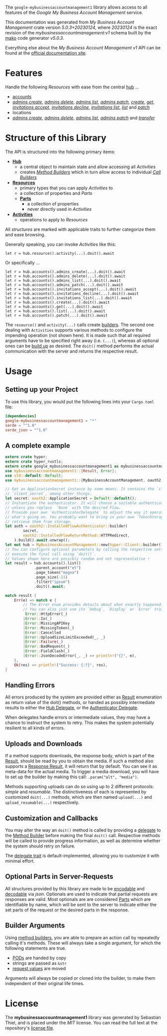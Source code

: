 <!---
DO NOT EDIT !
This file was generated automatically from 'src/generator/templates/api/README.md.mako'
DO NOT EDIT !
-->
The `google-mybusinessaccountmanagement1` library allows access to all features of the *Google My Business Account Management* service.

This documentation was generated from *My Business Account Management* crate version *5.0.3+20230124*, where *20230124* is the exact revision of the *mybusinessaccountmanagement:v1* schema built by the [mako](http://www.makotemplates.org/) code generator *v5.0.3*.

Everything else about the *My Business Account Management* *v1* API can be found at the
[official documentation site](https://developers.google.com/my-business/).
# Features

Handle the following *Resources* with ease from the central [hub](https://docs.rs/google-mybusinessaccountmanagement1/5.0.3+20230124/google_mybusinessaccountmanagement1/MyBusinessAccountManagement) ... 

* [accounts](https://docs.rs/google-mybusinessaccountmanagement1/5.0.3+20230124/google_mybusinessaccountmanagement1/api::Account)
 * [*admins create*](https://docs.rs/google-mybusinessaccountmanagement1/5.0.3+20230124/google_mybusinessaccountmanagement1/api::AccountAdminCreateCall), [*admins delete*](https://docs.rs/google-mybusinessaccountmanagement1/5.0.3+20230124/google_mybusinessaccountmanagement1/api::AccountAdminDeleteCall), [*admins list*](https://docs.rs/google-mybusinessaccountmanagement1/5.0.3+20230124/google_mybusinessaccountmanagement1/api::AccountAdminListCall), [*admins patch*](https://docs.rs/google-mybusinessaccountmanagement1/5.0.3+20230124/google_mybusinessaccountmanagement1/api::AccountAdminPatchCall), [*create*](https://docs.rs/google-mybusinessaccountmanagement1/5.0.3+20230124/google_mybusinessaccountmanagement1/api::AccountCreateCall), [*get*](https://docs.rs/google-mybusinessaccountmanagement1/5.0.3+20230124/google_mybusinessaccountmanagement1/api::AccountGetCall), [*invitations accept*](https://docs.rs/google-mybusinessaccountmanagement1/5.0.3+20230124/google_mybusinessaccountmanagement1/api::AccountInvitationAcceptCall), [*invitations decline*](https://docs.rs/google-mybusinessaccountmanagement1/5.0.3+20230124/google_mybusinessaccountmanagement1/api::AccountInvitationDeclineCall), [*invitations list*](https://docs.rs/google-mybusinessaccountmanagement1/5.0.3+20230124/google_mybusinessaccountmanagement1/api::AccountInvitationListCall), [*list*](https://docs.rs/google-mybusinessaccountmanagement1/5.0.3+20230124/google_mybusinessaccountmanagement1/api::AccountListCall) and [*patch*](https://docs.rs/google-mybusinessaccountmanagement1/5.0.3+20230124/google_mybusinessaccountmanagement1/api::AccountPatchCall)
* locations
 * [*admins create*](https://docs.rs/google-mybusinessaccountmanagement1/5.0.3+20230124/google_mybusinessaccountmanagement1/api::LocationAdminCreateCall), [*admins delete*](https://docs.rs/google-mybusinessaccountmanagement1/5.0.3+20230124/google_mybusinessaccountmanagement1/api::LocationAdminDeleteCall), [*admins list*](https://docs.rs/google-mybusinessaccountmanagement1/5.0.3+20230124/google_mybusinessaccountmanagement1/api::LocationAdminListCall), [*admins patch*](https://docs.rs/google-mybusinessaccountmanagement1/5.0.3+20230124/google_mybusinessaccountmanagement1/api::LocationAdminPatchCall) and [*transfer*](https://docs.rs/google-mybusinessaccountmanagement1/5.0.3+20230124/google_mybusinessaccountmanagement1/api::LocationTransferCall)




# Structure of this Library

The API is structured into the following primary items:

* **[Hub](https://docs.rs/google-mybusinessaccountmanagement1/5.0.3+20230124/google_mybusinessaccountmanagement1/MyBusinessAccountManagement)**
    * a central object to maintain state and allow accessing all *Activities*
    * creates [*Method Builders*](https://docs.rs/google-mybusinessaccountmanagement1/5.0.3+20230124/google_mybusinessaccountmanagement1/client::MethodsBuilder) which in turn
      allow access to individual [*Call Builders*](https://docs.rs/google-mybusinessaccountmanagement1/5.0.3+20230124/google_mybusinessaccountmanagement1/client::CallBuilder)
* **[Resources](https://docs.rs/google-mybusinessaccountmanagement1/5.0.3+20230124/google_mybusinessaccountmanagement1/client::Resource)**
    * primary types that you can apply *Activities* to
    * a collection of properties and *Parts*
    * **[Parts](https://docs.rs/google-mybusinessaccountmanagement1/5.0.3+20230124/google_mybusinessaccountmanagement1/client::Part)**
        * a collection of properties
        * never directly used in *Activities*
* **[Activities](https://docs.rs/google-mybusinessaccountmanagement1/5.0.3+20230124/google_mybusinessaccountmanagement1/client::CallBuilder)**
    * operations to apply to *Resources*

All *structures* are marked with applicable traits to further categorize them and ease browsing.

Generally speaking, you can invoke *Activities* like this:

```Rust,ignore
let r = hub.resource().activity(...).doit().await
```

Or specifically ...

```ignore
let r = hub.accounts().admins_create(...).doit().await
let r = hub.accounts().admins_delete(...).doit().await
let r = hub.accounts().admins_list(...).doit().await
let r = hub.accounts().admins_patch(...).doit().await
let r = hub.accounts().invitations_accept(...).doit().await
let r = hub.accounts().invitations_decline(...).doit().await
let r = hub.accounts().invitations_list(...).doit().await
let r = hub.accounts().create(...).doit().await
let r = hub.accounts().get(...).doit().await
let r = hub.accounts().list(...).doit().await
let r = hub.accounts().patch(...).doit().await
```

The `resource()` and `activity(...)` calls create [builders][builder-pattern]. The second one dealing with `Activities` 
supports various methods to configure the impending operation (not shown here). It is made such that all required arguments have to be 
specified right away (i.e. `(...)`), whereas all optional ones can be [build up][builder-pattern] as desired.
The `doit()` method performs the actual communication with the server and returns the respective result.

# Usage

## Setting up your Project

To use this library, you would put the following lines into your `Cargo.toml` file:

```toml
[dependencies]
google-mybusinessaccountmanagement1 = "*"
serde = "^1.0"
serde_json = "^1.0"
```

## A complete example

```Rust
extern crate hyper;
extern crate hyper_rustls;
extern crate google_mybusinessaccountmanagement1 as mybusinessaccountmanagement1;
use mybusinessaccountmanagement1::{Result, Error};
use std::default::Default;
use mybusinessaccountmanagement1::{MyBusinessAccountManagement, oauth2, hyper, hyper_rustls, chrono, FieldMask};

// Get an ApplicationSecret instance by some means. It contains the `client_id` and 
// `client_secret`, among other things.
let secret: oauth2::ApplicationSecret = Default::default();
// Instantiate the authenticator. It will choose a suitable authentication flow for you, 
// unless you replace  `None` with the desired Flow.
// Provide your own `AuthenticatorDelegate` to adjust the way it operates and get feedback about 
// what's going on. You probably want to bring in your own `TokenStorage` to persist tokens and
// retrieve them from storage.
let auth = oauth2::InstalledFlowAuthenticator::builder(
        secret,
        oauth2::InstalledFlowReturnMethod::HTTPRedirect,
    ).build().await.unwrap();
let mut hub = MyBusinessAccountManagement::new(hyper::Client::builder().build(hyper_rustls::HttpsConnectorBuilder::new().with_native_roots().https_or_http().enable_http1().build()), auth);
// You can configure optional parameters by calling the respective setters at will, and
// execute the final call using `doit()`.
// Values shown here are possibly random and not representative !
let result = hub.accounts().list()
             .parent_account("et")
             .page_token("magna")
             .page_size(-11)
             .filter("ipsum")
             .doit().await;

match result {
    Err(e) => match e {
        // The Error enum provides details about what exactly happened.
        // You can also just use its `Debug`, `Display` or `Error` traits
         Error::HttpError(_)
        |Error::Io(_)
        |Error::MissingAPIKey
        |Error::MissingToken(_)
        |Error::Cancelled
        |Error::UploadSizeLimitExceeded(_, _)
        |Error::Failure(_)
        |Error::BadRequest(_)
        |Error::FieldClash(_)
        |Error::JsonDecodeError(_, _) => println!("{}", e),
    },
    Ok(res) => println!("Success: {:?}", res),
}

```
## Handling Errors

All errors produced by the system are provided either as [Result](https://docs.rs/google-mybusinessaccountmanagement1/5.0.3+20230124/google_mybusinessaccountmanagement1/client::Result) enumeration as return value of
the doit() methods, or handed as possibly intermediate results to either the 
[Hub Delegate](https://docs.rs/google-mybusinessaccountmanagement1/5.0.3+20230124/google_mybusinessaccountmanagement1/client::Delegate), or the [Authenticator Delegate](https://docs.rs/yup-oauth2/*/yup_oauth2/trait.AuthenticatorDelegate.html).

When delegates handle errors or intermediate values, they may have a chance to instruct the system to retry. This 
makes the system potentially resilient to all kinds of errors.

## Uploads and Downloads
If a method supports downloads, the response body, which is part of the [Result](https://docs.rs/google-mybusinessaccountmanagement1/5.0.3+20230124/google_mybusinessaccountmanagement1/client::Result), should be
read by you to obtain the media.
If such a method also supports a [Response Result](https://docs.rs/google-mybusinessaccountmanagement1/5.0.3+20230124/google_mybusinessaccountmanagement1/client::ResponseResult), it will return that by default.
You can see it as meta-data for the actual media. To trigger a media download, you will have to set up the builder by making
this call: `.param("alt", "media")`.

Methods supporting uploads can do so using up to 2 different protocols: 
*simple* and *resumable*. The distinctiveness of each is represented by customized 
`doit(...)` methods, which are then named `upload(...)` and `upload_resumable(...)` respectively.

## Customization and Callbacks

You may alter the way an `doit()` method is called by providing a [delegate](https://docs.rs/google-mybusinessaccountmanagement1/5.0.3+20230124/google_mybusinessaccountmanagement1/client::Delegate) to the 
[Method Builder](https://docs.rs/google-mybusinessaccountmanagement1/5.0.3+20230124/google_mybusinessaccountmanagement1/client::CallBuilder) before making the final `doit()` call. 
Respective methods will be called to provide progress information, as well as determine whether the system should 
retry on failure.

The [delegate trait](https://docs.rs/google-mybusinessaccountmanagement1/5.0.3+20230124/google_mybusinessaccountmanagement1/client::Delegate) is default-implemented, allowing you to customize it with minimal effort.

## Optional Parts in Server-Requests

All structures provided by this library are made to be [encodable](https://docs.rs/google-mybusinessaccountmanagement1/5.0.3+20230124/google_mybusinessaccountmanagement1/client::RequestValue) and 
[decodable](https://docs.rs/google-mybusinessaccountmanagement1/5.0.3+20230124/google_mybusinessaccountmanagement1/client::ResponseResult) via *json*. Optionals are used to indicate that partial requests are responses 
are valid.
Most optionals are are considered [Parts](https://docs.rs/google-mybusinessaccountmanagement1/5.0.3+20230124/google_mybusinessaccountmanagement1/client::Part) which are identifiable by name, which will be sent to 
the server to indicate either the set parts of the request or the desired parts in the response.

## Builder Arguments

Using [method builders](https://docs.rs/google-mybusinessaccountmanagement1/5.0.3+20230124/google_mybusinessaccountmanagement1/client::CallBuilder), you are able to prepare an action call by repeatedly calling it's methods.
These will always take a single argument, for which the following statements are true.

* [PODs][wiki-pod] are handed by copy
* strings are passed as `&str`
* [request values](https://docs.rs/google-mybusinessaccountmanagement1/5.0.3+20230124/google_mybusinessaccountmanagement1/client::RequestValue) are moved

Arguments will always be copied or cloned into the builder, to make them independent of their original life times.

[wiki-pod]: http://en.wikipedia.org/wiki/Plain_old_data_structure
[builder-pattern]: http://en.wikipedia.org/wiki/Builder_pattern
[google-go-api]: https://github.com/google/google-api-go-client

# License
The **mybusinessaccountmanagement1** library was generated by Sebastian Thiel, and is placed 
under the *MIT* license.
You can read the full text at the repository's [license file][repo-license].

[repo-license]: https://github.com/Byron/google-apis-rsblob/main/LICENSE.md

